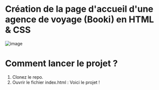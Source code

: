 # Création de la page d'accueil d'une agence de voyage (Booki) en HTML & CSS
![image](https://github.com/cl201ficelle/Booki_Chedhomme_Melanie/assets/139238877/d82f2531-2924-45e4-b82f-bb674d63fe80)



# Comment lancer le projet ?
1. Clonez le repo.
2. Ouvrir le fichier index.html : Voici le projet !







